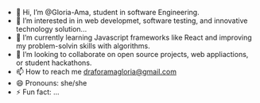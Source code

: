 - 👋 Hi, I’m @Gloria-Ama, student in software Engineering.
- 👀 I’m interested in in web developmet, software testing, and innovative technology solution...
- 🌱 I’m currently learning Javascript frameworks like React and improving my problem-solvin skills with algorithms.
- 💞️ I’m looking to collaborate on open source projects, web appliactions, or student hackathons.
- 📫 How to reach me draforamagloria@gmail.com 
- 😄 Pronouns: she/she
- ⚡ Fun fact: ...

<!---
Gloria-Ama/Gloria-Ama is a ✨ special ✨ repository because its `README.md` (this file) appears on your GitHub profile.
You can click the Preview link to take a look at your changes.
--->
